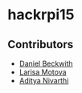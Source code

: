 # hackrpi15

## Contributors
 * [Daniel Beckwith](https://github.com/dbeckwith)
 * [Larisa Motova](https://github.com/limotova)
 * [Aditya Nivarthi](https://github.com/sizmw)
